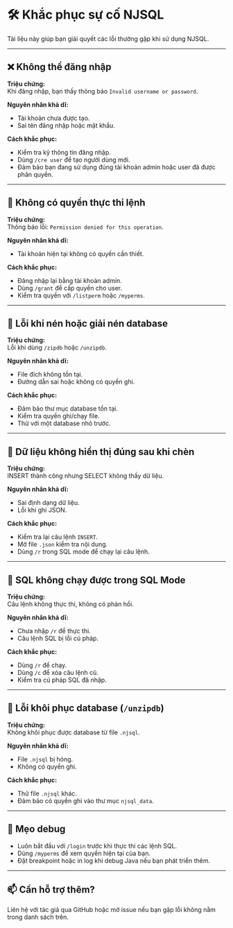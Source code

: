 
# 🛠️ Khắc phục sự cố NJSQL

Tài liệu này giúp bạn giải quyết các lỗi thường gặp khi sử dụng NJSQL.

---

## ❌ Không thể đăng nhập

**Triệu chứng:**  
Khi đăng nhập, bạn thấy thông báo `Invalid username or password`.

**Nguyên nhân khả dĩ:**
- Tài khoản chưa được tạo.
- Sai tên đăng nhập hoặc mật khẩu.

**Cách khắc phục:**
- Kiểm tra kỹ thông tin đăng nhập.
- Dùng `/cre user` để tạo người dùng mới.
- Đảm bảo bạn đang sử dụng đúng tài khoản admin hoặc user đã được phân quyền.

---

## 🔐 Không có quyền thực thi lệnh

**Triệu chứng:**  
Thông báo lỗi: `Permission denied for this operation`.

**Nguyên nhân khả dĩ:**
- Tài khoản hiện tại không có quyền cần thiết.

**Cách khắc phục:**
- Đăng nhập lại bằng tài khoản admin.
- Dùng `/grant` để cấp quyền cho user.
- Kiểm tra quyền với `/listperm` hoặc `/myperms`.

---

## 💾 Lỗi khi nén hoặc giải nén database

**Triệu chứng:**  
Lỗi khi dùng `/zipdb` hoặc `/unzipdb`.

**Nguyên nhân khả dĩ:**
- File đích không tồn tại.
- Đường dẫn sai hoặc không có quyền ghi.

**Cách khắc phục:**
- Đảm bảo thư mục database tồn tại.
- Kiểm tra quyền ghi/chạy file.
- Thử với một database nhỏ trước.

---

## 📂 Dữ liệu không hiển thị đúng sau khi chèn

**Triệu chứng:**  
INSERT thành công nhưng SELECT không thấy dữ liệu.

**Nguyên nhân khả dĩ:**
- Sai định dạng dữ liệu.
- Lỗi khi ghi JSON.

**Cách khắc phục:**
- Kiểm tra lại câu lệnh `INSERT`.
- Mở file `.json` kiểm tra nội dung.
- Dùng `/r` trong SQL mode để chạy lại câu lệnh.

---

## 🧠 SQL không chạy được trong SQL Mode

**Triệu chứng:**  
Câu lệnh không thực thi, không có phản hồi.

**Nguyên nhân khả dĩ:**
- Chưa nhập `/r` để thực thi.
- Câu lệnh SQL bị lỗi cú pháp.

**Cách khắc phục:**
- Dùng `/r` để chạy.
- Dùng `/c` để xóa câu lệnh cũ.
- Kiểm tra cú pháp SQL đã nhập.

---

## 🔄 Lỗi khôi phục database (`/unzipdb`)

**Triệu chứng:**  
Không khôi phục được database từ file `.njsql`.

**Nguyên nhân khả dĩ:**
- File `.njsql` bị hỏng.
- Không có quyền ghi.

**Cách khắc phục:**
- Thử file `.njsql` khác.
- Đảm bảo có quyền ghi vào thư mục `njsql_data`.

---

## 🧪 Mẹo debug

- Luôn bắt đầu với `/login` trước khi thực thi các lệnh SQL.
- Dùng `/myperms` để xem quyền hiện tại của bạn.
- Đặt breakpoint hoặc in log khi debug Java nếu bạn phát triển thêm.

---

## 📫 Cần hỗ trợ thêm?

Liên hệ với tác giả qua GitHub hoặc mở issue nếu bạn gặp lỗi không nằm trong danh sách trên.
